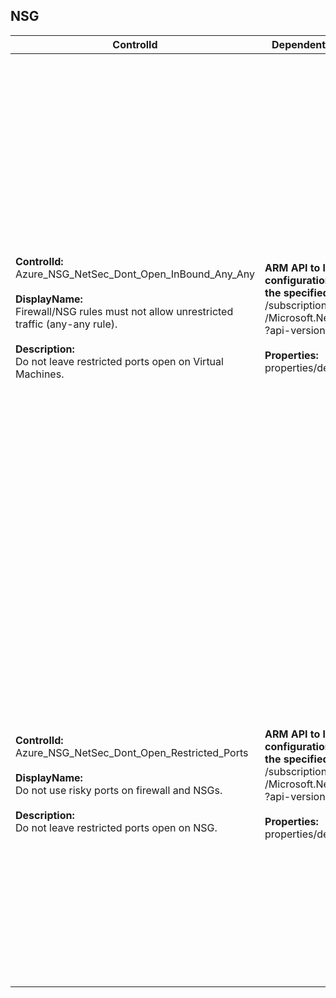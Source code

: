 ## NSG

| ControlId | Dependent Azure API(s) and Properties | Control spec |
|-----------|-------------------------------------|------------------|
| <b>ControlId:</b><br>Azure_NSG_NetSec_Dont_Open_InBound_Any_Any<br><br><b>DisplayName:</b><br>Firewall/NSG rules must not allow unrestricted traffic (any-any rule).<br><br><b>Description: </b><br> Do not leave restricted ports open on Virtual Machines. |<b>ARM API to lists all the NSG configurations under<br> the specified subscription:</b> <br> /subscriptions/{subscriptionId}/providers<br>/Microsoft.Network/networkSecurityGroups<br>?api-version=2019-04-01 <br><br><b>Properties:</b><br> properties/destinationPortRanges| <b>Scope: </b> All NSGs in subscription.<br><br> <b>Config: </b> ExclusionTags: <br> 1. Desciption: VM is part of ADB cluster. <br> TagName: databricks-environment <br> TagValue: true <br> 2. Desciption: VM is part of ADB cluster. <br> TagName: application <br> TagValue: databricks <br><br><b>Passed: </b><br>1. No inbound rule defined. <br> *or* <br> 2. Any-any inbound rule not found.<br><br><b>Failed: </b><br>Any-any inbound rule found.<br><br><b>Not  applicable: </b><br> Network Security Groups(NSG) associated with Virtual Machine is part of Azure Databricks (ADB) cluster. <br><br>*Note: It won't check for the rule's priority. It considers all the active inbound rules configured.*|
| <b>ControlId:</b><br>Azure_NSG_NetSec_Dont_Open_Restricted_Ports<br><br><b>DisplayName:</b><br>Do not use risky ports on firewall and NSGs.<br><br><b>Description: </b><br> Do not leave restricted ports open on NSG. |<b> ARM API to lists all the NSG configurations under<br> the specified subscription:</b> <br> /subscriptions/{subscriptionId}/providers<br>/Microsoft.Network/networkSecurityGroups<br>?api-version=2019-04-01 <br><br><b>Properties:</b><br> properties/destinationPortRanges | <b>Scope: </b> All NSGs in subscription.<br><br> <b>Config: </b> RestrictedPorts: 445, 3389, 5985, 22<br><br><b>Passed: </b><br>1. If no restricted port [445,3389,5985,22] found. <br> *or* <br> 2. If Any-Any inbound rule not found.<br><br><b>Failed: </b><br>1. Any-any inbound rule found. <br> *or* <br> 2. Any restricted port found in the inbound security rule. <br><br>*Note: It won't check for the rule's priority. It considers all the active inbound rules configured. This does not consider default inbound rule.*|

